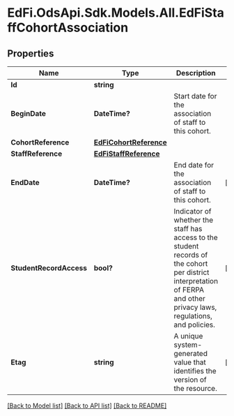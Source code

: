 # EdFi.OdsApi.Sdk.Models.All.EdFiStaffCohortAssociation
## Properties

Name | Type | Description | Notes
------------ | ------------- | ------------- | -------------
**Id** | **string** |  | 
**BeginDate** | **DateTime?** | Start date for the association of staff to this cohort. | 
**CohortReference** | [**EdFiCohortReference**](EdFiCohortReference.md) |  | 
**StaffReference** | [**EdFiStaffReference**](EdFiStaffReference.md) |  | 
**EndDate** | **DateTime?** | End date for the association of staff to this cohort. | [optional] 
**StudentRecordAccess** | **bool?** | Indicator of whether the staff has access to the student records of the cohort per district interpretation of FERPA and other privacy laws, regulations, and policies. | [optional] 
**Etag** | **string** | A unique system-generated value that identifies the version of the resource. | [optional] 

[[Back to Model list]](../README.md#documentation-for-models) [[Back to API list]](../README.md#documentation-for-api-endpoints) [[Back to README]](../README.md)

